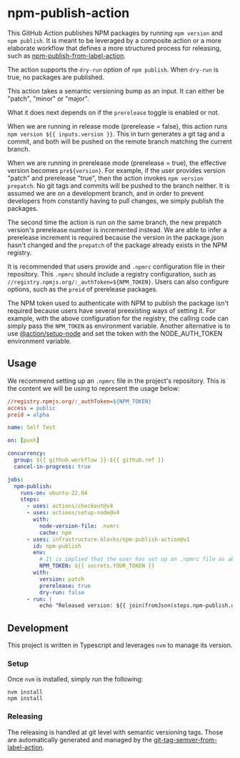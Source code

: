# npm-publish-action

This GitHub Action publishes NPM packages by running `npm version` and `npm publish`.
It is meant to be leveraged by a composite action or a more elaborate workflow that
defines a more structured process for releasing, such as [npm-publish-from-label-action](https://github.com/infrastructure-blocks/npm-publish-from-label-action).

The action supports the `dry-run` option of `npm publish`. When `dry-run` is true, no packages are published.

This action takes a semantic versioning bump as an input. It can either be "patch", "minor" or
"major".

What it does next depends on if the `prerelease` toggle is enabled or not.

When we are running in release mode (prerelease = false), this action runs `npm version ${{ inputs.version }}`.
This in turn generates a git tag and a commit, and both will be pushed on the remote branch matching the current branch.

When we are running in prerelease mode (prerelease = true), the effective version becomes `pre${version}`.
For example, if the user provides version "patch" and prerelease "true", then the action invokes
`npm version prepatch`. No git tags and commits will be pushed to the branch neither. It is assumed
we are on a development branch, and in order to prevent developers from constantly having to pull changes,
we simply publish the packages.

The second time the action is run on the same branch, the new prepatch version's prerelease number is incremented
instead. We are able to infer a prerelease increment is required because the version in the package.json hasn't changed
and the `prepatch` of the package already exists in the NPM registry.

It is recommended that users provide and `.npmrc` configuration file in their repository.
This `.npmrc` should include a registry configuration, such as `//registry.npmjs.org/:_authToken=${NPM_TOKEN}`. 
Users can also configure options, such as the `preid` of prerelease packages.

The NPM token used to authenticate with NPM to publish the package isn't required because users have several
preexisting ways of setting it. For example, with the above configuration for the registry, the calling code
can simply pass the `NPM_TOKEN` as environment variable. Another alternative is to use 
[@action/setup-node](https://github.com/actions/setup-node) and set the token with
the NODE_AUTH_TOKEN environment variable.

## Usage

We recommend setting up an `.npmrc` file in the project's repository. This is the content we will be using
to represent the usage below:

```ini
//registry.npmjs.org/:_authToken=${NPM_TOKEN}
access = public
preid = alpha
```

```yaml
name: Self Test

on: [push]

concurrency:
  group: ${{ github.workflow }}-${{ github.ref }}
  cancel-in-progress: true

jobs:
  npm-publish:
    runs-on: ubuntu-22.04
    steps:
      - uses: actions/checkout@v4
      - uses: actions/setup-node@v4
        with:
          node-version-file: .nvmrc
          cache: npm
      - uses: infrastructure-blocks/npm-publish-action@v1
        id: npm-publish
        env:
          # It is implied that the user has set up an .npmrc file as above.
          NPM_TOKEN: ${{ secrets.YOUR_TOKEN }}
        with:
          version: patch
          prerelease: true
          dry-run: false
      - run: |
          echo "Released version: ${{ join(fromJson(steps.npm-publish.outputs.links), ' ') }}"
```

## Development

This project is written in Typescript and leverages `nvm` to manage its version.

### Setup

Once `nvm` is installed, simply run the following:

```
nvm install
npm install
``` 

### Releasing

The releasing is handled at git level with semantic versioning tags. Those are automatically generated and managed
by the [git-tag-semver-from-label-action](https://github.com/infrastructure-blocks/git-tag-semver-from-label-action).
